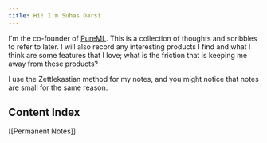 ```yaml
---
title: Hi! I'm Suhas Darsi
---
```

I'm the co-founder of [PureML](https://pureml.com/). This is a collection of thoughts and scribbles to refer to later. I will also record any interesting products I find and what I think are some features that I love; what is the friction that is keeping me away from these products?

I use the Zettlekastian method for my notes, and you might notice that notes are small for the same reason. 

## Content Index
[[Permanent Notes]]